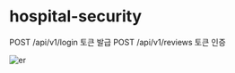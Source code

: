 # hospital-security
POST /api/v1/login 토큰 발급
POST /api/v1/reviews 토큰 인증

![er](https://user-images.githubusercontent.com/41409287/206075080-5f54839c-5676-4f17-bda7-3fa1ad9a5464.PNG)
